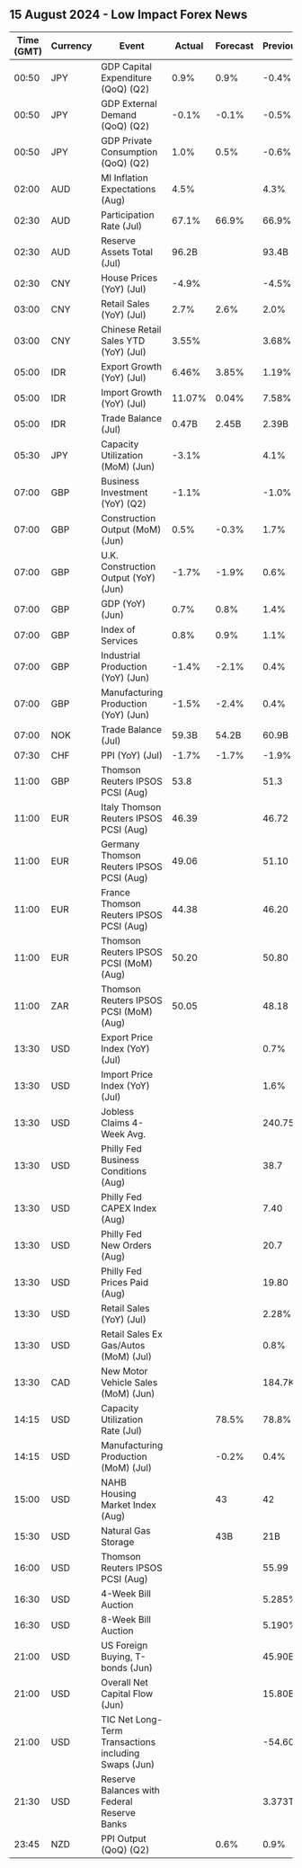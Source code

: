 ## 15 August 2024 - Low Impact Forex News

| Time (GMT) | Currency | Event | Actual | Forecast | Previous |
|------|----------|-------|--------|----------|----------|
| 00:50 | JPY | GDP Capital Expenditure (QoQ) (Q2) | 0.9% | 0.9% | -0.4% |
| 00:50 | JPY | GDP External Demand (QoQ) (Q2) | -0.1% | -0.1% | -0.5% |
| 00:50 | JPY | GDP Private Consumption (QoQ) (Q2) | 1.0% | 0.5% | -0.6% |
| 02:00 | AUD | MI Inflation Expectations (Aug) | 4.5% |  | 4.3% |
| 02:30 | AUD | Participation Rate (Jul) | 67.1% | 66.9% | 66.9% |
| 02:30 | AUD | Reserve Assets Total (Jul) | 96.2B |  | 93.4B |
| 02:30 | CNY | House Prices (YoY) (Jul) | -4.9% |  | -4.5% |
| 03:00 | CNY | Retail Sales (YoY) (Jul) | 2.7% | 2.6% | 2.0% |
| 03:00 | CNY | Chinese Retail Sales YTD (YoY) (Jul) | 3.55% |  | 3.68% |
| 05:00 | IDR | Export Growth (YoY) (Jul) | 6.46% | 3.85% | 1.19% |
| 05:00 | IDR | Import Growth (YoY) (Jul) | 11.07% | 0.04% | 7.58% |
| 05:00 | IDR | Trade Balance (Jul) | 0.47B | 2.45B | 2.39B |
| 05:30 | JPY | Capacity Utilization (MoM) (Jun) | -3.1% |  | 4.1% |
| 07:00 | GBP | Business Investment (YoY) (Q2) | -1.1% |  | -1.0% |
| 07:00 | GBP | Construction Output (MoM) (Jun) | 0.5% | -0.3% | 1.7% |
| 07:00 | GBP | U.K. Construction Output (YoY) (Jun) | -1.7% | -1.9% | 0.6% |
| 07:00 | GBP | GDP (YoY) (Jun) | 0.7% | 0.8% | 1.4% |
| 07:00 | GBP | Index of Services | 0.8% | 0.9% | 1.1% |
| 07:00 | GBP | Industrial Production (YoY) (Jun) | -1.4% | -2.1% | 0.4% |
| 07:00 | GBP | Manufacturing Production (YoY) (Jun) | -1.5% | -2.4% | 0.4% |
| 07:00 | NOK | Trade Balance (Jul) | 59.3B | 54.2B | 60.9B |
| 07:30 | CHF | PPI (YoY) (Jul) | -1.7% | -1.7% | -1.9% |
| 11:00 | GBP | Thomson Reuters IPSOS PCSI (Aug) | 53.8 |  | 51.3 |
| 11:00 | EUR | Italy Thomson Reuters IPSOS PCSI (Aug) | 46.39 |  | 46.72 |
| 11:00 | EUR | Germany Thomson Reuters IPSOS PCSI (Aug) | 49.06 |  | 51.10 |
| 11:00 | EUR | France Thomson Reuters IPSOS PCSI (Aug) | 44.38 |  | 46.20 |
| 11:00 | EUR | Thomson Reuters IPSOS PCSI (MoM) (Aug) | 50.20 |  | 50.80 |
| 11:00 | ZAR | Thomson Reuters IPSOS PCSI (MoM) (Aug) | 50.05 |  | 48.18 |
| 13:30 | USD | Export Price Index (YoY) (Jul) |  |  | 0.7% |
| 13:30 | USD | Import Price Index (YoY) (Jul) |  |  | 1.6% |
| 13:30 | USD | Jobless Claims 4-Week Avg. |  |  | 240.75K |
| 13:30 | USD | Philly Fed Business Conditions (Aug) |  |  | 38.7 |
| 13:30 | USD | Philly Fed CAPEX Index (Aug) |  |  | 7.40 |
| 13:30 | USD | Philly Fed New Orders (Aug) |  |  | 20.7 |
| 13:30 | USD | Philly Fed Prices Paid (Aug) |  |  | 19.80 |
| 13:30 | USD | Retail Sales (YoY) (Jul) |  |  | 2.28% |
| 13:30 | USD | Retail Sales Ex Gas/Autos (MoM) (Jul) |  |  | 0.8% |
| 13:30 | CAD | New Motor Vehicle Sales (MoM) (Jun) |  |  | 184.7K |
| 14:15 | USD | Capacity Utilization Rate (Jul) |  | 78.5% | 78.8% |
| 14:15 | USD | Manufacturing Production (MoM) (Jul) |  | -0.2% | 0.4% |
| 15:00 | USD | NAHB Housing Market Index (Aug) |  | 43 | 42 |
| 15:30 | USD | Natural Gas Storage |  | 43B | 21B |
| 16:00 | USD | Thomson Reuters IPSOS PCSI (Aug) |  |  | 55.99 |
| 16:30 | USD | 4-Week Bill Auction |  |  | 5.285% |
| 16:30 | USD | 8-Week Bill Auction |  |  | 5.190% |
| 21:00 | USD | US Foreign Buying, T-bonds (Jun) |  |  | 45.90B |
| 21:00 | USD | Overall Net Capital Flow (Jun) |  |  | 15.80B |
| 21:00 | USD | TIC Net Long-Term Transactions including Swaps (Jun) |  |  | -54.60B |
| 21:30 | USD | Reserve Balances with Federal Reserve Banks |  |  | 3.373T |
| 23:45 | NZD | PPI Output (QoQ) (Q2) |  | 0.6% | 0.9% |
